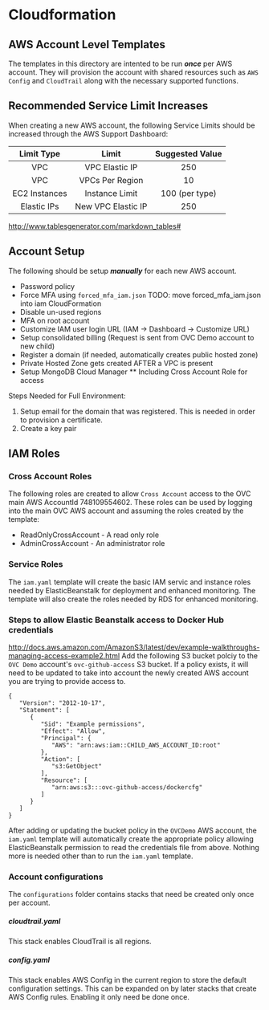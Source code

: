 # Cloudformation
## AWS Account Level Templates
The templates in this directory are intented to be run __*once*__ per AWS account.  They will provision the account with shared resources such as `AWS Config` and `CloudTrail` along with the necessary supported functions.

## Recommended Service Limit Increases
When creating a new AWS account, the following Service Limits should be increased through the AWS Support Dashboard:

|   Limit Type  |        Limit       | Suggested Value |
|:-------------:|:------------------:|:---------------:|
|      VPC      |   VPC Elastic IP   |       250       |
|      VPC      |   VPCs Per Region  |        10       |
| EC2 Instances |   Instance Limit   |  100 (per type) |
|  Elastic IPs  | New VPC Elastic IP |       250       |


http://www.tablesgenerator.com/markdown_tables#

## Account Setup
The following should be setup __*manually*__ for each new AWS account.
* Password policy
* Force MFA using `forced_mfa_iam.json` TODO: move forced_mfa_iam.json into iam CloudFormation
* Disable un-used regions
* MFA on root account
* Customize IAM user login URL (IAM -> Dashboard -> Customize URL)
* Setup consolidated billing (Request is sent from OVC Demo account to new child)
* Register a domain (if needed, automatically creates public hosted zone)
* Private Hosted Zone gets created AFTER a VPC is present
* Setup MongoDB Cloud Manager
** Including Cross Account Role for access

Steps Needed for Full Environment:
1. Setup email for the domain that was registered.  This is needed in order to provision a certificate.
1. Create a key pair

## IAM Roles
### Cross Account Roles
The following roles are created to allow `Cross Account` access to the OVC main AWS AccountId 748109554602.  These roles can be used by logging into the main OVC AWS account and assuming the roles created by the template:

* ReadOnlyCrossAccount - A read only role
* AdminCrossAccount - An administrator role
### Service Roles
The `iam.yaml` template will create the basic IAM servic and instance roles needed by ElasticBeanstalk for deployment and enhanced monitoring.  The template will also create the roles needed by RDS for enhanced monitoring.

### Steps to allow Elastic Beanstalk access to Docker Hub credentials
http://docs.aws.amazon.com/AmazonS3/latest/dev/example-walkthroughs-managing-access-example2.html
Add the following S3 bucket polciy to the `OVC Demo` account's `ovc-github-access` S3 bucket.  If a policy exists, it will need to be updated to take into account the newly created AWS account you are trying to provide access to.

```
{
   "Version": "2012-10-17",
   "Statement": [
      {
         "Sid": "Example permissions",
         "Effect": "Allow",
         "Principal": {
            "AWS": "arn:aws:iam::CHILD_AWS_ACCOUNT_ID:root"
         },
         "Action": [
            "s3:GetObject"
         ],
         "Resource": [
            "arn:aws:s3:::ovc-github-access/dockercfg"
         ]
      }
   ]
}
```

After adding or updating the bucket policy in the `OVCDemo` AWS account, the `iam.yaml` template will automatically create the appropriate policy allowing ElasticBeanstalk permission to read the credentials file from above.  Nothing more is needed other than to run the `iam.yaml` template.

### Account configurations
The `configurations` folder contains stacks that need be created only once per account.

##### cloudtrail.yaml
This stack enables CloudTrail is all regions.

##### config.yaml
This stack enables AWS Config in the current region to store the default configuration settings.  This can be expanded on by later stacks that create AWS Config rules.  Enabling it only need be done once.

